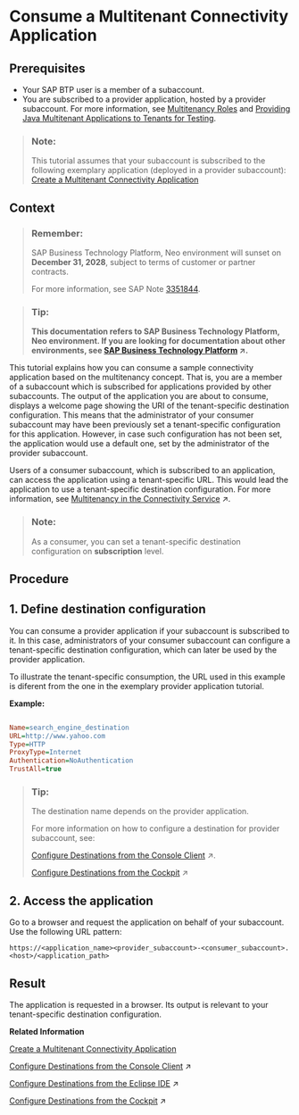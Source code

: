 <!-- loiod2886a5dd7814888b1ebb98cec56130d -->

# Consume a Multitenant Connectivity Application



## Prerequisites

-   Your SAP BTP user is a member of a subaccount.
-   You are subscribed to a provider application, hosted by a provider subaccount. For more information, see [Multitenancy Roles](multitenancy-roles-48b552f.md) and [Providing Java Multitenant Applications to Tenants for Testing](../22-getting-started-neo/providing-java-multitenant-applications-to-tenants-for-testing-b093032.md).

> ### Note:  
> This tutorial assumes that your subaccount is subscribed to the following exemplary application \(deployed in a provider subaccount\): [Create a Multitenant Connectivity Application](create-a-multitenant-connectivity-application-d88900b.md)



## Context

> ### Remember:  
> SAP Business Technology Platform, Neo environment will sunset on **December 31, 2028**, subject to terms of customer or partner contracts.
> 
> For more information, see SAP Note [3351844](https://launchpad.support.sap.com/#/notes/3351844).

> ### Tip:  
> **This documentation refers to SAP Business Technology Platform, Neo environment. If you are looking for documentation about other environments, see [SAP Business Technology Platform](https://help.sap.com/viewer/65de2977205c403bbc107264b8eccf4b/Cloud/en-US/6a2c1ab5a31b4ed9a2ce17a5329e1dd8.html "SAP Business Technology Platform (SAP BTP) is an integrated offering comprised of four technology portfolios: database and data management, application development and integration, analytics, and intelligent technologies. The platform offers users the ability to turn data into business value, compose end-to-end business processes, and build and extend SAP applications quickly.") :arrow_upper_right:.**

This tutorial explains how you can consume a sample connectivity application based on the multitenancy concept. That is, you are a member of a subaccount which is subscribed for applications provided by other subaccounts. The output of the application you are about to consume, displays a welcome page showing the URI of the tenant-specific destination configuration. This means that the administrator of your consumer subaccount may have been previously set a tenant-specific configuration for this application. However, in case such configuration has not been set, the application would use a default one, set by the administrator of the provider subaccount.

Users of a consumer subaccount, which is subscribed to an application, can access the application using a tenant-specific URL. This would lead the application to use a tenant-specific destination configuration. For more information, see [Multitenancy in the Connectivity Service](https://help.sap.com/viewer/b865ed651e414196b39f8922db2122c7/Cloud/en-US/b92140a0c6b942e1a0f72e9fd1133fd9.html "Using multitenancy for applications that require a connection to a remote service or on-premise application.") :arrow_upper_right:.

> ### Note:  
> As a consumer, you can set a tenant-specific destination configuration on **subscription** level.

<a name="concept_rxt_4m1_pr"/>

<!-- concept\_rxt\_4m1\_pr -->

## Procedure



## 1. Define destination configuration

You can consume a provider application if your subaccount is subscribed to it. In this case, administrators of your consumer subaccount can configure a tenant-specific destination configuration, which can later be used by the provider application.

To illustrate the tenant-specific consumption, the URL used in this example is diferent from the one in the exemplary provider application tutorial.

**Example:**

```ini

Name=search_engine_destination
URL=http://www.yahoo.com
Type=HTTP
ProxyType=Internet
Authentication=NoAuthentication
TrustAll=true

```

> ### Tip:  
> The destination name depends on the provider application.
> 
> For more information on how to configure a destination for provider subaccount, see:
> 
> [Configure Destinations from the Console Client](https://help.sap.com/viewer/b865ed651e414196b39f8922db2122c7/Cloud/en-US/e51558bbbb571014bfc89325eaf075c0.html "") :arrow_upper_right:.
> 
> [Configure Destinations from the Cockpit](https://help.sap.com/viewer/b865ed651e414196b39f8922db2122c7/Cloud/en-US/60735ad11d8a488c83537cdcfb257135.html "") :arrow_upper_right:



## 2. Access the application

Go to a browser and request the application on behalf of your subaccount. Use the following URL pattern:

`https://<application_name><provider_subaccount>-<consumer_subaccount>.<host>/<application_path>` 



## Result

The application is requested in a browser. Its output is relevant to your tenant-specific destination configuration.

**Related Information**  


[Create a Multitenant Connectivity Application](create-a-multitenant-connectivity-application-d88900b.md)

[Configure Destinations from the Console Client](https://help.sap.com/viewer/b865ed651e414196b39f8922db2122c7/Cloud/en-US/e51558bbbb571014bfc89325eaf075c0.html "") :arrow_upper_right:

[Configure Destinations from the Eclipse IDE](https://help.sap.com/viewer/b865ed651e414196b39f8922db2122c7/Cloud/en-US/e520383cbb571014858bc5d52295f433.html "") :arrow_upper_right:

[Configure Destinations from the Cockpit](https://help.sap.com/viewer/b865ed651e414196b39f8922db2122c7/Cloud/en-US/60735ad11d8a488c83537cdcfb257135.html "") :arrow_upper_right:

